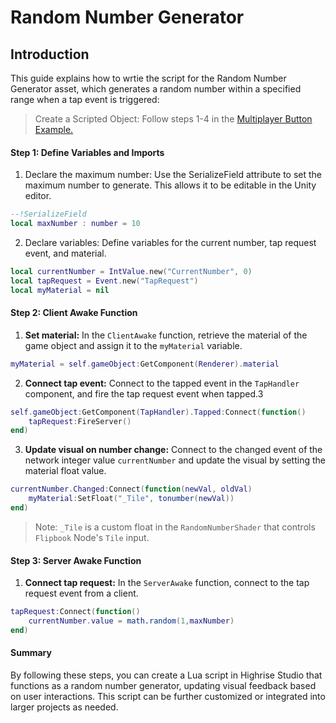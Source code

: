 # **Random Number Generator**

## **Introduction**
This guide explains how to wrtie the script for the Random Number Generator asset, which generates a random number within a specified range when a tap event is triggered:


> Create a Scripted Object:
Follow steps 1-4 in the [Multiplayer Button Example.](../pages/learn/studio/guides/examples/multiplayer-button.md)

#### Step 1: Define Variables and Imports
1. Declare the maximum number: Use the SerializeField attribute to set the maximum number to generate. This allows it to be editable in the Unity editor.
```lua
--!SerializeField
local maxNumber : number = 10
```
2. Declare variables: Define variables for the current number, tap request event, and material.
```lua
local currentNumber = IntValue.new("CurrentNumber", 0)
local tapRequest = Event.new("TapRequest")
local myMaterial = nil
```

#### Step 2: Client Awake Function
1. **Set material:** In the `ClientAwake` function, retrieve the material of the game object and assign it to the `myMaterial` variable.
```lua
myMaterial = self.gameObject:GetComponent(Renderer).material
```
2. **Connect tap event:** Connect to the tapped event in the `TapHandler` component, and fire the tap request event when tapped.3
```lua
self.gameObject:GetComponent(TapHandler).Tapped:Connect(function()
    tapRequest:FireServer()
end)
```
3. **Update visual on number change:** Connect to the changed event of the network integer value `currentNumber` and update the visual by setting the material float value.
```lua
currentNumber.Changed:Connect(function(newVal, oldVal)
    myMaterial:SetFloat("_Tile", tonumber(newVal))
end)
```
> Note: `_Tile` is a custom float in the `RandomNumberShader` that controls `Flipbook` Node's `Tile` input.

#### **Step 3: Server Awake Function**
1. **Connect tap request:** In the `ServerAwake` function, connect to the tap request event from a client.
```lua
tapRequest:Connect(function()
    currentNumber.value = math.random(1,maxNumber)
end)
```
#### **Summary**
By following these steps, you can create a Lua script in Highrise Studio that functions as a random number generator, updating visual feedback based on user interactions. This script can be further customized or integrated into larger projects as needed.